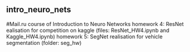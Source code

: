 ## intro_neuro_nets
#Mail.ru course of Introduction to Neuro Networks 
homework 4: ResNet ealisation for competition on kaggle (files: ResNet_HW4.ipynb and Kaggle_HW4.ipynb)
homework 5: SegNet realisation for vehicle segmentation (folder: seg_hw)
